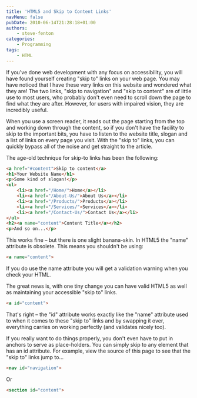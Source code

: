 ```yaml
---
title: 'HTML5 and Skip to Content Links'
navMenu: false
pubDate: 2010-06-14T21:28:18+01:00
authors:
    - steve-fenton
categories:
    - Programming
tags:
    - HTML
---
```


If you've done web development with any focus on accessibility, you will have found yourself creating "skip to" links on your web page. You may have noticed that I have these very links on this website and wondered what they are! The two links, "skip to navigation" and "skip to content" are of little use to most users, who probably don't even need to scroll down the page to find what they are after. However, for users with impaired vision, they are incredibly useful.

When you use a screen reader, it reads out the page starting from the top and working down through the content, so if you don't have the facility to skip to the important bits, you have to listen to the website title, slogan and a list of links on every page you visit. With the "skip to" links, you can quickly bypass all of the noise and get straight to the article.

The age-old technique for skip-to links has been the following:

```html
<a href="#content">Skip to content</a>
<h1>Your Website Name</h1>
<p>Some kind of slogan!</p>
<ul>
    <li><a href="/Home/">Home</a></li>
    <li><a href="/About-Us/">About Us</a></li>
    <li><a href="/Products/">Products</a></li>
    <li><a href="/Services/">Services</a></li>
    <li><a href="/Contact-Us/">Contact Us</a></li>
</ul>
<h2><a name="content">Content Title</a></h2>
<p>And so on...</p>
```

This works fine – but there is one slight banana-skin. In HTML5 the "name" attribute is obsolete. This means you shouldn't be using:

```html
<a name="content">
```

If you do use the name attribute you will get a validation warning when you check your HTML.

The great news is, with one tiny change you can have valid HTML5 as well as maintaining your accessible "skip to" links.

```html
<a id="content">
```

That's right – the "id" attribute works exactly like the "name" attribute used to when it comes to these "skip to" links and by swapping it over, everything carries on working perfectly (and validates nicely too).

If you really want to do things properly, you don't even have to put in anchors to serve as place-holders. You can simply skip to any element that has an id attribute. For example, view the source of this page to see that the "skip to" links jump to…

```html
<nav id="navigation">
```

Or

```html
<section id="content">
```

